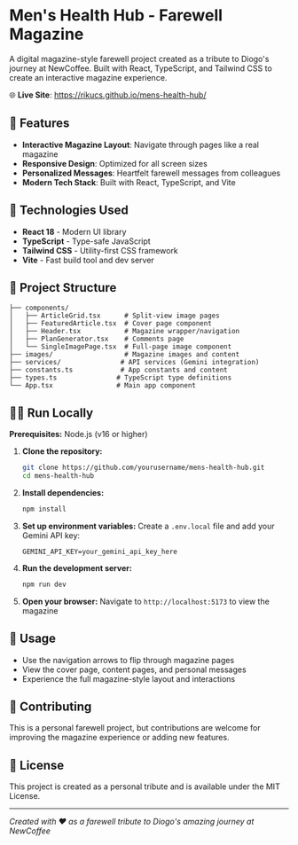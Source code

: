 # Men's Health Hub - Farewell Magazine

A digital magazine-style farewell project created as a tribute to Diogo's journey at NewCoffee. Built with React, TypeScript, and Tailwind CSS to create an interactive magazine experience.

🌐 **Live Site**: https://rikucs.github.io/mens-health-hub/

## 🌟 Features

- **Interactive Magazine Layout**: Navigate through pages like a real magazine
- **Responsive Design**: Optimized for all screen sizes
- **Personalized Messages**: Heartfelt farewell messages from colleagues
- **Modern Tech Stack**: Built with React, TypeScript, and Vite

## 🚀 Technologies Used

- **React 18** - Modern UI library
- **TypeScript** - Type-safe JavaScript
- **Tailwind CSS** - Utility-first CSS framework
- **Vite** - Fast build tool and dev server

## 📖 Project Structure

```
├── components/
│   ├── ArticleGrid.tsx      # Split-view image pages
│   ├── FeaturedArticle.tsx  # Cover page component
│   ├── Header.tsx           # Magazine wrapper/navigation
│   ├── PlanGenerator.tsx    # Comments page
│   └── SingleImagePage.tsx  # Full-page image component
├── images/                  # Magazine images and content
├── services/               # API services (Gemini integration)
├── constants.ts            # App constants and content
├── types.ts               # TypeScript type definitions
└── App.tsx                # Main app component
```

## 🏃‍♂️ Run Locally

**Prerequisites:** Node.js (v16 or higher)

1. **Clone the repository:**
   ```bash
   git clone https://github.com/yourusername/mens-health-hub.git
   cd mens-health-hub
   ```

2. **Install dependencies:**
   ```bash
   npm install
   ```

3. **Set up environment variables:**
   Create a `.env.local` file and add your Gemini API key:
   ```
   GEMINI_API_KEY=your_gemini_api_key_here
   ```

4. **Run the development server:**
   ```bash
   npm run dev
   ```

5. **Open your browser:**
   Navigate to `http://localhost:5173` to view the magazine

## 🎯 Usage

- Use the navigation arrows to flip through magazine pages
- View the cover page, content pages, and personal messages
- Experience the full magazine-style layout and interactions

## 🤝 Contributing

This is a personal farewell project, but contributions are welcome for improving the magazine experience or adding new features.

## 📝 License

This project is created as a personal tribute and is available under the MIT License.

---

*Created with ❤️ as a farewell tribute to Diogo's amazing journey at NewCoffee*
